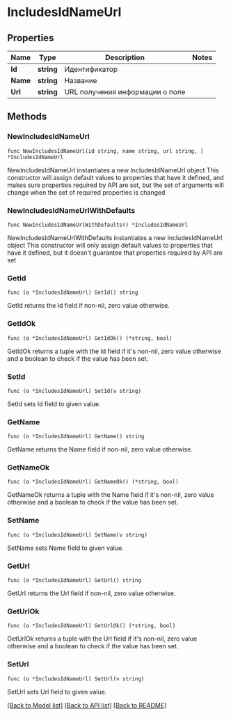 # IncludesIdNameUrl

## Properties

Name | Type | Description | Notes
------------ | ------------- | ------------- | -------------
**Id** | **string** | Идентификатор | 
**Name** | **string** | Название | 
**Url** | **string** | URL получения информации о поле | 

## Methods

### NewIncludesIdNameUrl

`func NewIncludesIdNameUrl(id string, name string, url string, ) *IncludesIdNameUrl`

NewIncludesIdNameUrl instantiates a new IncludesIdNameUrl object
This constructor will assign default values to properties that have it defined,
and makes sure properties required by API are set, but the set of arguments
will change when the set of required properties is changed

### NewIncludesIdNameUrlWithDefaults

`func NewIncludesIdNameUrlWithDefaults() *IncludesIdNameUrl`

NewIncludesIdNameUrlWithDefaults instantiates a new IncludesIdNameUrl object
This constructor will only assign default values to properties that have it defined,
but it doesn't guarantee that properties required by API are set

### GetId

`func (o *IncludesIdNameUrl) GetId() string`

GetId returns the Id field if non-nil, zero value otherwise.

### GetIdOk

`func (o *IncludesIdNameUrl) GetIdOk() (*string, bool)`

GetIdOk returns a tuple with the Id field if it's non-nil, zero value otherwise
and a boolean to check if the value has been set.

### SetId

`func (o *IncludesIdNameUrl) SetId(v string)`

SetId sets Id field to given value.


### GetName

`func (o *IncludesIdNameUrl) GetName() string`

GetName returns the Name field if non-nil, zero value otherwise.

### GetNameOk

`func (o *IncludesIdNameUrl) GetNameOk() (*string, bool)`

GetNameOk returns a tuple with the Name field if it's non-nil, zero value otherwise
and a boolean to check if the value has been set.

### SetName

`func (o *IncludesIdNameUrl) SetName(v string)`

SetName sets Name field to given value.


### GetUrl

`func (o *IncludesIdNameUrl) GetUrl() string`

GetUrl returns the Url field if non-nil, zero value otherwise.

### GetUrlOk

`func (o *IncludesIdNameUrl) GetUrlOk() (*string, bool)`

GetUrlOk returns a tuple with the Url field if it's non-nil, zero value otherwise
and a boolean to check if the value has been set.

### SetUrl

`func (o *IncludesIdNameUrl) SetUrl(v string)`

SetUrl sets Url field to given value.



[[Back to Model list]](../README.md#documentation-for-models) [[Back to API list]](../README.md#documentation-for-api-endpoints) [[Back to README]](../README.md)


